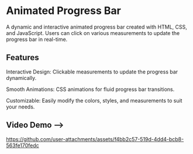 # Animated Progress Bar

A dynamic and interactive animated progress bar created with HTML, CSS, and JavaScript. Users can click on various measurements to update the progress bar in real-time.

## Features

Interactive Design: Clickable measurements to update the progress bar dynamically.

Smooth Animations: CSS animations for fluid progress bar transitions.

Customizable: Easily modify the colors, styles, and measurements to suit your needs.

## Video Demo -->



https://github.com/user-attachments/assets/f4bb2c57-519d-4dd4-bcb8-563fe170fedc


